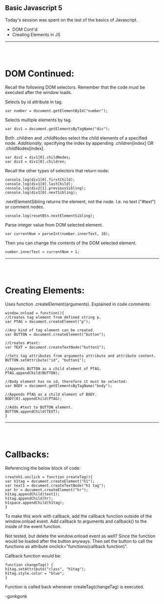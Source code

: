 ## Basic Javascript 5

Today's session was spent on the last of the basics of Javascript.

* DOM Cont'd
* Creating Elements in JS

---
<br><br>
# DOM Continued:

Recall the following DOM selectors. Remember that the code must be executed after the window loads.

Selects by id attribute in tag.
<pre><code class="language-javascript">var number = document.getElementById("number");
</code></pre>

Selects multiple elements by tag.
<pre><code class="language-javascript">var div1 = document.getElementsByTagName("div");
</code></pre>

Both .children and .childNodes select the child elements of a specified node. *Additionally*, specifying the index by appending .children[index] OR .childNodes[index].
<pre><code class="language-javascript">var div2 = div1[0].childNodes;
var div3 = div1[0].children;
</code></pre>

Recall the other types of selectors that return node:
<pre><code class="language-javascript">console.log(div1[0].firstChild);
console.log(div1[0].lastChild);
console.log(div2[1].previousSibling);
console.log(div1[0].nextSibling);
</code></pre>

.nextElementSibling returns the element, not the node. I.e. no text ("#text") or comment nodes.
<pre><code class="language-javascript">console.log(resetBtn.nextElementSibling);
</code></pre>

Parse integer value from DOM selected element.
<pre><code class="language-javascript">var currentNum = parseInt(number.innerText, 10);
</code></pre>

Then you can change the contents of the DOM selected element.
<pre><code class="language-javascript">number.innerText = currentNum + 1;
</code></pre>

---
<br><br>
# Creating Elements:

Uses function .createElement(arguments). Explained in code comments:

<pre><code class="language-javascript">window.onload = function(){
//Creates tag element from defined string p.
var PTAG = document.createElement("p");

//Any kind of tag element can be created.    
var BUTTON = document.createElement("button");

//Creates #text:
var TEXT = document.createTextNode("button1");

//Sets tag attributes from arguments attribute and attribute content.
BUTTON.setAttribute("id", "button1");

//Appends BUTTON as a child element of PTAG.
PTAG.appendChild(BUTTON);

//Body element has no id, therefore it must be selected:    
var BODY = document.getElementsByTagName("body");

//Appends PTAG as a child element of BODY.
BODY[0].appendChild(PTAG);

//Adds #text to BUTTON element.
BUTTON.appendChild(TEXT);
}</code></pre>

---
<br><br>
# Callbacks:

Referencing the below block of code:

<pre><code class="language-javascript">createh1.onclick = function createTag(){
var h1tag = document.createElement("h1");
var text1 = document.createTextNode("h1 tag");
var hr = document.createElement("hr");
h1tag.appendChild(text1);
h1tag.appendChild(hr);
h1space.appendChild(h1tag);
}</code></pre>

To make this work with callback, add the callback function outside of the window.onload event. Add callback to arguments and callback() to the inside of the event function.

Not tested, but delete the window.onload event as well? Since the function would be loaded after the button anyways. Then set the button to call the functions as attribute onclick="functions(callback function)".

Callback function would be:

<pre><code class="language-javascript">function changeTag() {
h1tag.setAttribute("class", "h1tag");
h1tag.style.color = "blue";
}</code></pre>

Function is called back whenever createTag(changeTag) is executed.


-gonkgonk
